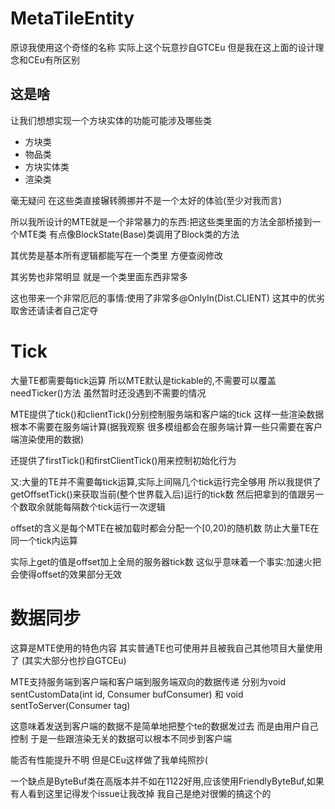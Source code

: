 # MetaTileEntity

原谅我使用这个奇怪的名称 实际上这个玩意抄自GTCEu 但是我在这上面的设计理念和CEu有所区别

## 这是啥

让我们想想实现一个方块实体的功能可能涉及哪些类
- 方块类
- 物品类
- 方块实体类
- 渲染类

毫无疑问 在这些类直接辗转腾挪并不是一个太好的体验(至少对我而言)

所以我所设计的MTE就是一个非常暴力的东西:把这些类里面的方法全部桥接到一个MTE类
有点像BlockState(Base)类调用了Block类的方法

其优势是基本所有逻辑都能写在一个类里 方便查阅修改

其劣势也非常明显 就是一个类里面东西非常多

这也带来一个非常厄厄的事情:使用了非常多@OnlyIn(Dist.CLIENT) 这其中的优劣取舍还请读者自己定夺

# Tick

大量TE都需要每tick运算 所以MTE默认是tickable的,不需要可以覆盖needTicker()方法 虽然暂时还没遇到不需要的情况

MTE提供了tick()和clientTick()分别控制服务端和客户端的tick 这样一些渲染数据根本不需要在服务端计算(据我观察 很多模组都会在服务端计算一些只需要在客户端渲染使用的数据)

还提供了firstTick()和firstClientTick()用来控制初始化行为

又:大量的TE并不需要每tick运算,实际上间隔几个tick运行完全够用 所以我提供了getOffsetTick()来获取当前(整个世界载入后)运行的tick数
然后把拿到的值跟另一个数取余就能每隔数个tick运行一次逻辑

offset的含义是每个MTE在被加载时都会分配一个[0,20)的随机数 防止大量TE在同一个tick内运算

实际上get的值是offset加上全局的服务器tick数 这似乎意味着一个事实:加速火把会使得offset的效果部分无效

# 数据同步

这算是MTE使用的特色内容 其实普通TE也可使用并且被我自己其他项目大量使用了 (其实大部分也抄自GTCEu)

MTE支持服务端到客户端和客户端到服务端双向的数据传递
分别为void sentCustomData(int id, Consumer<ByteBuf> bufConsumer) 和 void sentToServer(Consumer<CompoundTag> tag)

这意味着发送到客户端的数据不是简单地把整个te的数据发过去 而是由用户自己控制 于是一些跟渲染无关的数据可以根本不同步到客户端

能否有性能提升不明 但是CEu这样做了我单纯照抄(  

一个缺点是ByteBuf类在高版本并不如在1122好用,应该使用FriendlyByteBuf,如果有人看到这里记得发个issue让我改掉 我自己是绝对很懒的搞这个的
